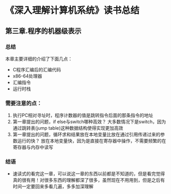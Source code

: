 # 《深入理解计算机系统》读书总结
## 第三章.程序的机器级表示
### 总结
本章主要详细的介绍了下面几点：
- C程序汇编后的汇编代码
- x86-64处理器
- 汇编指令
- 运行时栈

### 需要注意的点：
1. 执行PC相对寻址时，程序计数器的值是跳转指令后面的那条指令的地址
2. 第一章提出的问题，if else与switch哪种高效？
    大多数情况下是switch，因为通过跳转表(jump table)这种数据结构使得实现更加高效
3. 第一章提出的问题，循环求和结果放在本地变量比放在通过引用传递过来的参数运行的快？
    放在本地变量快，因为是直接在寄存器中操作，不需要频繁的在寄存器与内存中读写

### 结语
- 速读式的看完这一章，可以说这一章的东西以前都是不知道的，但是看完觉得真的很有用！对很多东西的理解都深了很多，虽然现在不用用到，但是之后有时间一定要回来多看几遍，多多加深理解


